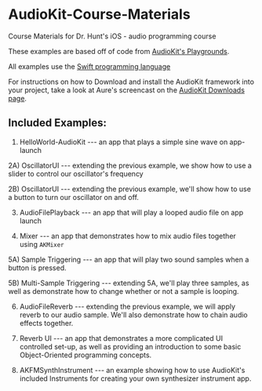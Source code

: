 # AudioKit-Course-Materials
Course Materials for Dr. Hunt's iOS - audio programming course

These examples are based off of code from [AudioKit's Playgrounds](audiokit.io/playgrounds/).

All examples use the [Swift programming language](https://developer.apple.com/swift/)

For instructions on how to Download and install the AudioKit framework into your project, take a 
look at Aure's screencast on the [AudioKit Downloads page](http://audiokit.io/downloads/).

## Included Examples:

1) HelloWorld-AudioKit --- an app that plays a simple sine wave on app-launch

2A) OscillatorUI --- extending the previous example, we show how to use a slider to control our oscillator's frequency

2B) OscillatorUI --- extending the previous example, we'll show how to use a button to turn our oscillator on and off.

3) AudioFilePlayback --- an app that will play a looped audio file on app launch

4) Mixer --- an app that demonstrates how to mix audio files together using `AKMixer`

5A) Sample Triggering --- an app that will play two sound samples when a button is pressed. 

5B) Multi-Sample Triggering --- extending 5A, we'll play three samples, as well as demonstrate how to change whether or not a sample
is looping.

6) AudioFileReverb --- extending the previous example, we will apply reverb to our audio sample. 
We'll also demonstrate how to chain audio effects together. 

7) Reverb UI --- an app that demonstrates a more complicated UI controlled set-up, as well as 
providing an introduction to some basic Object-Oriented programming concepts. 

9) AKFMSynthInstrument --- an example showing how to use AudioKit's included Instruments for creating
your own synthesizer instrument app.

